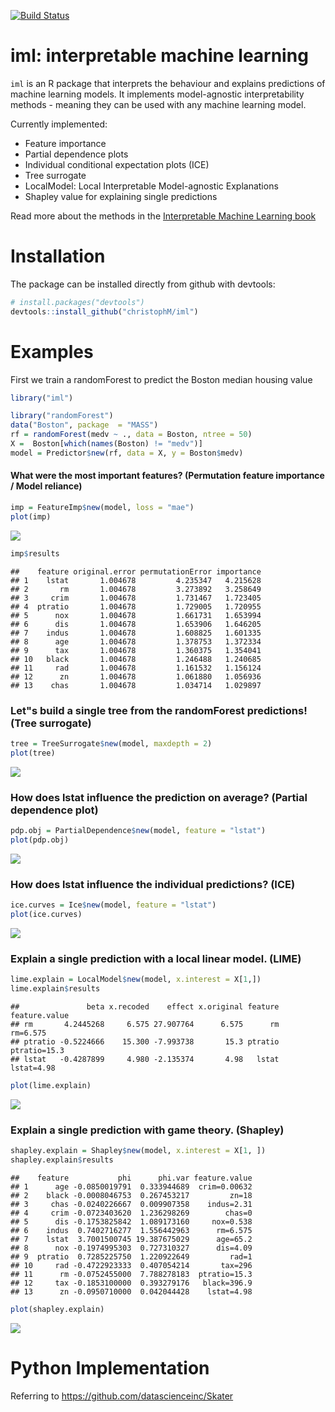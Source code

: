 
[![Build Status](https://travis-ci.org/christophM/iml.svg?branch=master)](https://travis-ci.org/christophM/iml)

iml: interpretable machine learning
===================================

`iml` is an R package that interprets the behaviour and explains predictions of machine learning models. It implements model-agnostic interpretability methods - meaning they can be used with any machine learning model.

Currently implemented:

-   Feature importance
-   Partial dependence plots
-   Individual conditional expectation plots (ICE)
-   Tree surrogate
-   LocalModel: Local Interpretable Model-agnostic Explanations
-   Shapley value for explaining single predictions

Read more about the methods in the [Interpretable Machine Learning book](https://christophm.github.io/interpretable-ml-book/agnostic.html)

Installation
============

The package can be installed directly from github with devtools:

``` r
# install.packages("devtools")
devtools::install_github("christophM/iml")
```

Examples
========

First we train a randomForest to predict the Boston median housing value

``` r
library("iml")

library("randomForest")
data("Boston", package  = "MASS")
rf = randomForest(medv ~ ., data = Boston, ntree = 50)
X =  Boston[which(names(Boston) != "medv")]
model = Predictor$new(rf, data = X, y = Boston$medv)
```

#### What were the most important features? (Permutation feature importance / Model reliance)

``` r
imp = FeatureImp$new(model, loss = "mae")
plot(imp)
```

![](README_files/figure-markdown_github/unnamed-chunk-3-1.png)

``` r
imp$results
```

    ##    feature original.error permutationError importance
    ## 1    lstat       1.004678         4.235347   4.215628
    ## 2       rm       1.004678         3.273892   3.258649
    ## 3     crim       1.004678         1.731467   1.723405
    ## 4  ptratio       1.004678         1.729005   1.720955
    ## 5      nox       1.004678         1.661731   1.653994
    ## 6      dis       1.004678         1.653906   1.646205
    ## 7    indus       1.004678         1.608825   1.601335
    ## 8      age       1.004678         1.378753   1.372334
    ## 9      tax       1.004678         1.360375   1.354041
    ## 10   black       1.004678         1.246488   1.240685
    ## 11     rad       1.004678         1.161532   1.156124
    ## 12      zn       1.004678         1.061880   1.056936
    ## 13    chas       1.004678         1.034714   1.029897

### Let"s build a single tree from the randomForest predictions! (Tree surrogate)

``` r
tree = TreeSurrogate$new(model, maxdepth = 2)
plot(tree)
```

![](README_files/figure-markdown_github/unnamed-chunk-4-1.png)

### How does lstat influence the prediction on average? (Partial dependence plot)

``` r
pdp.obj = PartialDependence$new(model, feature = "lstat")
plot(pdp.obj)
```

![](README_files/figure-markdown_github/unnamed-chunk-5-1.png)

### How does lstat influence the individual predictions? (ICE)

``` r
ice.curves = Ice$new(model, feature = "lstat")
plot(ice.curves) 
```

![](README_files/figure-markdown_github/unnamed-chunk-6-1.png)

### Explain a single prediction with a local linear model. (LIME)

``` r
lime.explain = LocalModel$new(model, x.interest = X[1,])
lime.explain$results
```

    ##               beta x.recoded    effect x.original feature feature.value
    ## rm       4.2445268     6.575 27.907764      6.575      rm      rm=6.575
    ## ptratio -0.5224666    15.300 -7.993738       15.3 ptratio  ptratio=15.3
    ## lstat   -0.4287899     4.980 -2.135374       4.98   lstat    lstat=4.98

``` r
plot(lime.explain)
```

![](README_files/figure-markdown_github/unnamed-chunk-7-1.png)

### Explain a single prediction with game theory. (Shapley)

``` r
shapley.explain = Shapley$new(model, x.interest = X[1, ])
shapley.explain$results
```

    ##    feature           phi      phi.var feature.value
    ## 1      age -0.0850019791  0.333944689  crim=0.00632
    ## 2    black -0.0008046753  0.267453217         zn=18
    ## 3     chas -0.0240226667  0.009907358    indus=2.31
    ## 4     crim -0.0723403620  1.236298269        chas=0
    ## 5      dis -0.1753825842  1.089173160     nox=0.538
    ## 6    indus  0.7402716277  1.556442963      rm=6.575
    ## 7    lstat  3.7001500745 19.387675029      age=65.2
    ## 8      nox -0.1974995303  0.727310327      dis=4.09
    ## 9  ptratio  0.7285225750  1.220922649         rad=1
    ## 10     rad -0.4722923333  0.407054214       tax=296
    ## 11      rm -0.0752455000  7.788278183  ptratio=15.3
    ## 12     tax -0.1853100000  0.393279176   black=396.9
    ## 13      zn -0.0950710000  0.042044428    lstat=4.98

``` r
plot(shapley.explain)
```

![](README_files/figure-markdown_github/unnamed-chunk-8-1.png)

Python Implementation
=====================

Referring to <https://github.com/datascienceinc/Skater>
